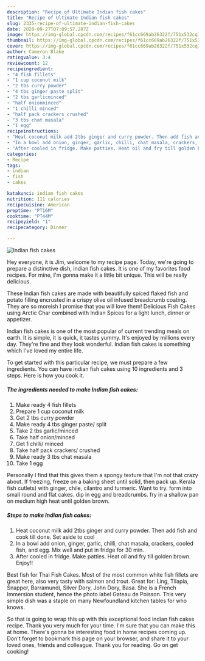 ```yaml
---
description: "Recipe of Ultimate Indian fish cakes"
title: "Recipe of Ultimate Indian fish cakes"
slug: 2335-recipe-of-ultimate-indian-fish-cakes
date: 2020-09-27T07:09:57.287Z
image: https://img-global.cpcdn.com/recipes/f61cc669ab26322f/751x532cq70/indian-fish-cakes-recipe-main-photo.jpg
thumbnail: https://img-global.cpcdn.com/recipes/f61cc669ab26322f/751x532cq70/indian-fish-cakes-recipe-main-photo.jpg
cover: https://img-global.cpcdn.com/recipes/f61cc669ab26322f/751x532cq70/indian-fish-cakes-recipe-main-photo.jpg
author: Cameron Blake
ratingvalue: 3.4
reviewcount: 12
recipeingredient:
- "4 fish fillets"
- "1 cup coconut milk"
- "2 tbs curry powder"
- "4 tbs ginger paste split"
- "2 tbs garlicminced"
- "half onionminced"
- "1 chilli minced"
- "half pack crackers crushed"
- "3 tbs chat masala"
- "1 egg"
recipeinstructions:
- "Heat coconut milk add 2tbs ginger and curry powder. Then add fish and cook till done. Set aside to cool"
- "In a bowl add onion, ginger, garlic, chilli, chat masala, crackers, cooled fish, and egg. Mix well and put in fridge for 30 min."
- "After cooled in fridge. Make patties. Heat oil and fry till golden brown. Enjoy!!"
categories:
- Recipe
tags:
- indian
- fish
- cakes

katakunci: indian fish cakes 
nutrition: 111 calories
recipecuisine: American
preptime: "PT16M"
cooktime: "PT44M"
recipeyield: "1"
recipecategory: Dinner

---
```



![Indian fish cakes](https://img-global.cpcdn.com/recipes/f61cc669ab26322f/751x532cq70/indian-fish-cakes-recipe-main-photo.jpg)

Hey everyone, it is Jim, welcome to my recipe page. Today, we're going to prepare a distinctive dish, indian fish cakes. It is one of my favorites food recipes. For mine, I'm gonna make it a little bit unique. This will be really delicious.

These Indian fish cakes are made with beautifully spiced flaked fish and potato filling encrusted in a crispy olive oil infused breadcrumb coating. They are so moreish I promise that you will love them! Delicious Fish Cakes using Arctic Char combined with Indian Spices for a light lunch, dinner or appetizer.

Indian fish cakes is one of the most popular of current trending meals on earth. It is simple, it is quick, it tastes yummy. It's enjoyed by millions every day. They're fine and they look wonderful. Indian fish cakes is something which I've loved my entire life.


To get started with this particular recipe, we must prepare a few ingredients. You can have indian fish cakes using 10 ingredients and 3 steps. Here is how you cook it.

<!--inarticleads1-->

##### The ingredients needed to make Indian fish cakes:

1. Make ready 4 fish fillets
1. Prepare 1 cup coconut milk
1. Get 2 tbs curry powder
1. Make ready 4 tbs ginger paste/ split
1. Take 2 tbs garlic/minced
1. Take half onion/minced
1. Get 1 chilli/ minced
1. Take half pack crackers/ crushed
1. Make ready 3 tbs chat masala
1. Take 1 egg


Personally I find that this gives them a spongy texture that I&#39;m not that crazy about. If freezing, freeze on a baking sheet until solid, then pack up. Kerala fish cutlets) with ginger, chile, cilantro and turmeric. Want to try. form into small round and flat cakes. dip in egg and breadcrumbs. fry in a shallow pan on medium high heat until golden brown. 

<!--inarticleads2-->

##### Steps to make Indian fish cakes:

1. Heat coconut milk add 2tbs ginger and curry powder. Then add fish and cook till done. Set aside to cool
1. In a bowl add onion, ginger, garlic, chilli, chat masala, crackers, cooled fish, and egg. Mix well and put in fridge for 30 min.
1. After cooled in fridge. Make patties. Heat oil and fry till golden brown. Enjoy!!


Best fish for Thai Fish Cakes. Most of the most common white fish fillets are great here, also very tasty with salmon and trout. Great for: Ling, Tilapia, Snapper, Barramundi, Silver Dory, John Dory, Basa. She is a French Immersion student, hence the photo label Gateau de Poisson. This very simple dish was a staple on many Newfoundland kitchen tables for who knows. 

So that is going to wrap this up with this exceptional food indian fish cakes recipe. Thank you very much for your time. I'm sure that you can make this at home. There's gonna be interesting food in home recipes coming up. Don't forget to bookmark this page on your browser, and share it to your loved ones, friends and colleague. Thank you for reading. Go on get cooking!
